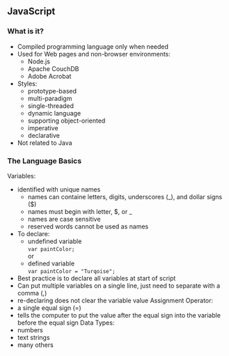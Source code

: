 ## JavaScript

### What is it?
- Compiled programming language only when needed
- Used for Web pages and non-browser environments:
  - Node.js
  - Apache CouchDB
  - Adobe Acrobat
- Styles:
  - prototype-based
  - multi-paradigm
  - single-threaded
  - dynamic language
  - supporting object-oriented
  - imperative
  - declarative
- Not related to Java

### The Language Basics
Variables:
- identified with unique names
  - names can containe letters, digits, underscores (_), and dollar signs ($)
  - names must begin with letter, $, or _
  - names are case sensitive
  - reserved words cannot be used as names
- To declare:<br>
  - undefined variable<br>
  `var paintColor;`<br>
  or<br>
  - defined variable<br>
  `var paintColor = "Turqoise";`<br>
- Best practice is to declare all variables at start of script
- Can put multiple variables on a single line, just need to separate with a comma (,)
- re-declaring does not clear the variable value
Assignment Operator:
- a single equal sign (=)
- tells the computer to put the value after the equal sign into the variable before the equal sign
Data Types:
- numbers
- text strings
- many others
